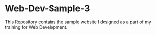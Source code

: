 # Web-Dev-Sample-3
This Repository contains the sample website I designed as a part of my training for Web Development.
